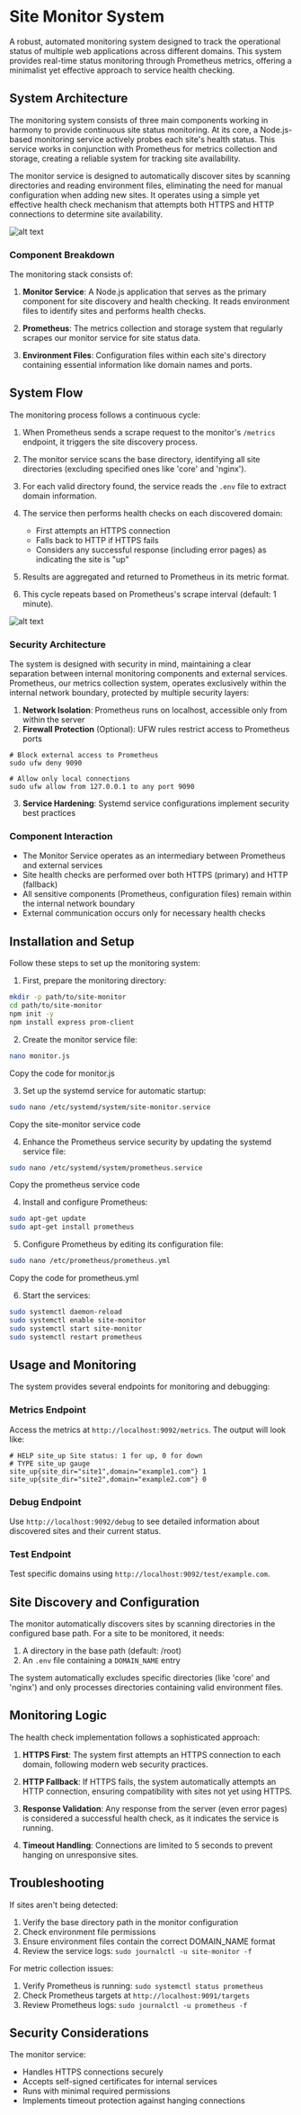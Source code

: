 # Site Monitor System

A robust, automated monitoring system designed to track the operational status of multiple web applications across different domains. This system provides real-time status monitoring through Prometheus metrics, offering a minimalist yet effective approach to service health checking.

## System Architecture

The monitoring system consists of three main components working in harmony to provide continuous site status monitoring. At its core, a Node.js-based monitoring service actively probes each site's health status. This service works in conjunction with Prometheus for metrics collection and storage, creating a reliable system for tracking site availability.

The monitor service is designed to automatically discover sites by scanning directories and reading environment files, eliminating the need for manual configuration when adding new sites. It operates using a simple yet effective health check mechanism that attempts both HTTPS and HTTP connections to determine site availability.

![alt text](<images/Untitled diagram-2024-11-03-090553.png>)


### Component Breakdown

The monitoring stack consists of:

1. **Monitor Service**: A Node.js application that serves as the primary component for site discovery and health checking. It reads environment files to identify sites and performs health checks.

2. **Prometheus**: The metrics collection and storage system that regularly scrapes our monitor service for site status data.

3. **Environment Files**: Configuration files within each site's directory containing essential information like domain names and ports.


## System Flow

The monitoring process follows a continuous cycle:

1. When Prometheus sends a scrape request to the monitor's `/metrics` endpoint, it triggers the site discovery process.

2. The monitor service scans the base directory, identifying all site directories (excluding specified ones like 'core' and 'nginx').

3. For each valid directory found, the service reads the `.env` file to extract domain information.

4. The service then performs health checks on each discovered domain:
   - First attempts an HTTPS connection
   - Falls back to HTTP if HTTPS fails
   - Considers any successful response (including error pages) as indicating the site is "up"

5. Results are aggregated and returned to Prometheus in its metric format.

6. This cycle repeats based on Prometheus's scrape interval (default: 1 minute).

![alt text](<images/Untitled diagram-2024-11-03-083438.png>)


### Security Architecture

The system is designed with security in mind, maintaining a clear separation between internal monitoring components and external services. Prometheus, our metrics collection system, operates exclusively within the internal network boundary, protected by multiple security layers:

1. **Network Isolation**: Prometheus runs on localhost, accessible only from within the server
2. **Firewall Protection** (Optional): UFW rules restrict access to Prometheus ports 
```
# Block external access to Prometheus
sudo ufw deny 9090

# Allow only local connections
sudo ufw allow from 127.0.0.1 to any port 9090
```
3. **Service Hardening**: Systemd service configurations implement security best practices


### Component Interaction

- The Monitor Service operates as an intermediary between Prometheus and external services
- Site health checks are performed over both HTTPS (primary) and HTTP (fallback)
- All sensitive components (Prometheus, configuration files) remain within the internal network boundary
- External communication occurs only for necessary health checks


## Installation and Setup

Follow these steps to set up the monitoring system:

1. First, prepare the monitoring directory:
```bash
mkdir -p path/to/site-monitor
cd path/to/site-monitor
npm init -y
npm install express prom-client
```

2. Create the monitor service file:
```bash
nano monitor.js
```
Copy the code for monitor.js


3. Set up the systemd service for automatic startup:
```bash
sudo nano /etc/systemd/system/site-monitor.service
```
Copy the site-monitor service code

4. Enhance the Prometheus service security by updating the systemd service file:
```bash
sudo nano /etc/systemd/system/prometheus.service
```
Copy the prometheus service code


4. Install and configure Prometheus:
```bash
sudo apt-get update
sudo apt-get install prometheus
```

5. Configure Prometheus by editing its configuration file:
```bash
sudo nano /etc/prometheus/prometheus.yml
```
Copy the code for prometheus.yml


6. Start the services:
```bash
sudo systemctl daemon-reload
sudo systemctl enable site-monitor
sudo systemctl start site-monitor
sudo systemctl restart prometheus
```

## Usage and Monitoring

The system provides several endpoints for monitoring and debugging:

### Metrics Endpoint
Access the metrics at `http://localhost:9092/metrics`. The output will look like:
```
# HELP site_up Site status: 1 for up, 0 for down
# TYPE site_up gauge
site_up{site_dir="site1",domain="example1.com"} 1
site_up{site_dir="site2",domain="example2.com"} 0
```

### Debug Endpoint
Use `http://localhost:9092/debug` to see detailed information about discovered sites and their current status.

### Test Endpoint
Test specific domains using `http://localhost:9092/test/example.com`.

## Site Discovery and Configuration

The monitor automatically discovers sites by scanning directories in the configured base path. For a site to be monitored, it needs:

1. A directory in the base path (default: /root)
2. An `.env` file containing a `DOMAIN_NAME` entry

The system automatically excludes specific directories (like 'core' and 'nginx') and only processes directories containing valid environment files.

## Monitoring Logic

The health check implementation follows a sophisticated approach:

1. **HTTPS First**: The system first attempts an HTTPS connection to each domain, following modern web security practices.

2. **HTTP Fallback**: If HTTPS fails, the system automatically attempts an HTTP connection, ensuring compatibility with sites not yet using HTTPS.

3. **Response Validation**: Any response from the server (even error pages) is considered a successful health check, as it indicates the service is running.

4. **Timeout Handling**: Connections are limited to 5 seconds to prevent hanging on unresponsive sites.

## Troubleshooting

If sites aren't being detected:
1. Verify the base directory path in the monitor configuration
2. Check environment file permissions
3. Ensure environment files contain the correct DOMAIN_NAME format
4. Review the service logs: `sudo journalctl -u site-monitor -f`

For metric collection issues:
1. Verify Prometheus is running: `sudo systemctl status prometheus`
2. Check Prometheus targets at `http://localhost:9091/targets`
3. Review Prometheus logs: `sudo journalctl -u prometheus -f`

## Security Considerations

The monitor service:
- Handles HTTPS connections securely
- Accepts self-signed certificates for internal services
- Runs with minimal required permissions
- Implements timeout protection against hanging connections
